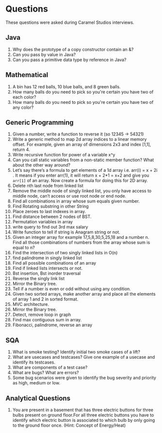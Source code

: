 # Questions
These questions were asked during Caramel Studios interviews.

## Java
1.	Why does the prototype of a copy constructor contain an &?
2.	Can you pass by value in Java?
3.	Can you pass a primitive data type by reference in Java?

## Mathematical
1.	A bin has 12 red balls, 10 blue balls, and 8 green balls.
2.	How many balls do you need to pick so you're certain you have two of each color?
3.	How many balls do you need to pick so you're certain you have two of any color?

## Generic Programming
1.	Given a number, write a function to reverse it (so 12345 -> 54321)
2.	Write a generic method to map 2d array indices to a linear memory offset. For example, given an array of dimensions 2x3 and index [1,1], return 4.
3.	Write recursive function for power of a variable x^y
4.	Can you call static variables from a non-static member function? What about the other way around?
5.	Let’s say there’s a formula to get elements of a 1d array i.e. arr(i) = x + 2i . It means if you enter arr(1), it will return x + 2*1 = x+2 and give you `arr[1]` of an array. Now create a formula for doing this for 2D array.
6.	Delete nth last node from linked list 
7.	Remove the middle node of singly linked list, you only have access to middle node, can’t access or use root node or end node.
8.	Find all combinations in array whose sum equals given number.
9.	Find Rotating substring in other String 
10.	Place zeroes to last indexes in array. 
11.	Find distance between 2 nodes of BST.
12.	Permutation variables in array
13.	write query to find out 3rd max salary
14.	Write function to tell if string is Anagram string or not. 
15.	Given an integer array for example 17,5,8,30,5,25,18 and a number n. Find all those combinations of numbers from the array whose sum is equal to n? 
16.	Find the intersection of two singly linked lists in O(n)
17.	find palindrome in singly linked list  
18.	Find all possible combinations of an array 
19.	Find if linked lists intersects or not.
20. Bst insertion, Bst inorder traversal
21.	Reverse the singly link list
22.	Mirror the Binary tree.
23.	Tell if a number is even or odd without using any condition.
24.	Given two sorted arrays, make another array and place all the elements of array 1 and 2 in sorted format. 
25.	MVC architecture.
26.	Mirror the Binary tree.
27.	Detect, remove loop in graph
28.	Find max contiguous sum in array.
29.	Fibonacci, palindrome, reverse an array

## SQA
1.	What is smoke testing? Identify initial two smoke cases of a lift?
2.	What are usecases and testcases? Give one example of a usecase and identify its testcases.
3.	What are components of a test case?
4.	What are bugs? What are errors?
5.	Some bug scenarios were given to identify the bug severity and priority as high, medium or low.

## Analytical Questions
1.	You are present in a basement that has three electric buttons for three bulbs present on ground floor.For all three electric buttons you have to identify which electric button is associated to which bulb by only going to the ground floor once. (Hint: Concept of Energy/Heat)